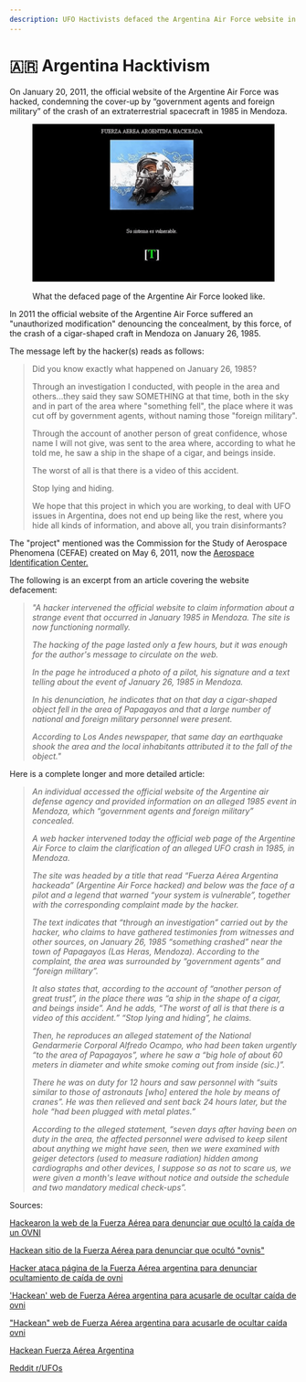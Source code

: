 ```yaml
---
description: UFO Hactivists defaced the Argentina Air Force website in 2011.
---
```


# 🇦🇷 Argentina Hacktivism

On January 20, 2011, the official website of the Argentine Air Force was hacked, condemning the cover-up by “government agents and foreign military” of the crash of an extraterrestrial spacecraft in 1985 in Mendoza.

<figure><img src="../.gitbook/assets/ArgentinaAirForceSite_Jan20-2011.png" alt=""><figcaption><p>What the defaced page of the Argentine Air Force looked like.</p></figcaption></figure>

In 2011 the official website of the Argentine Air Force suffered an "unauthorized modification" denouncing the concealment, by this force, of the crash of a cigar-shaped craft in Mendoza on January 26, 1985.

The message left by the hacker(s) reads as follows:

> Did you know exactly what happened on January 26, 1985?
>
> Through an investigation I conducted, with people in the area and others...they said they saw SOMETHING at that time, both in the sky and in part of the area where "something fell", the place where it was cut off by government agents, without naming those "foreign military".
>
> Through the account of another person of great confidence, whose name I will not give, was sent to the area where, according to what he told me, he saw a ship in the shape of a cigar, and beings inside.
>
> The worst of all is that there is a video of this accident.
>
> Stop lying and hiding.
>
> We hope that this project in which you are working, to deal with UFO issues in Argentina, does not end up being like the rest, where you hide all kinds of information, and above all, you train disinformants?

The "project" mentioned was the Commission for the Study of Aerospace Phenomena (CEFAE) created on May 6, 2011, now the [Aerospace Identification Center.](https://web.archive.org/web/20230309231647/https://www.argentina.gob.ar/fuerzaaerea/centro-de-identificacion-aeroespacial)

The following is an excerpt from an article covering the website defacement:

> _"A hacker intervened the official website to claim information about a strange event that occurred in January 1985 in Mendoza. The site is now functioning normally._
>
> _The hacking of the page lasted only a few hours, but it was enough for the author's message to circulate on the web._
>
> _In the page he introduced a photo of a pilot, his signature and a text telling about the event of January 26, 1985 in Mendoza._
>
> _In his denunciation, he indicates that on that day a cigar-shaped object fell in the area of Papagayos and that a large number of national and foreign military personnel were present._
>
> _According to Los Andes newspaper, that same day an earthquake shook the area and the local inhabitants attributed it to the fall of the object."_

Here is a complete longer and more detailed article:

> _An individual accessed the official website of the Argentine air defense agency and provided information on an alleged 1985 event in Mendoza, which “government agents and foreign military” concealed._
>
> _A web hacker intervened today the official web page of the Argentine Air Force to claim the clarification of an alleged UFO crash in 1985, in Mendoza._
>
> _The site was headed by a title that read “Fuerza Aérea Argentina hackeada” (Argentine Air Force hacked) and below was the face of a pilot and a legend that warned “your system is vulnerable”, together with the corresponding complaint made by the hacker._
>
> _The text indicates that “through an investigation” carried out by the hacker, who claims to have gathered testimonies from witnesses and other sources, on January 26, 1985 “something crashed” near the town of Papagayos (Las Heras, Mendoza). According to the complaint, the area was surrounded by “government agents” and “foreign military”._
>
> _It also states that, according to the account of “another person of great trust”, in the place there was “a ship in the shape of a cigar, and beings inside”. And he adds, “The worst of all is that there is a video of this accident.” “Stop lying and hiding”, he claims._
>
> _Then, he reproduces an alleged statement of the National Gendarmerie Corporal Alfredo Ocampo, who had been taken urgently “to the area of Papagayos”, where he saw a “big hole of about 60 meters in diameter and white smoke coming out from inside (sic.)”._
>
> _There he was on duty for 12 hours and saw personnel with “suits similar to those of astronauts \[who] entered the hole by means of cranes”. He was then relieved and sent back 24 hours later, but the hole “had been plugged with metal plates.”_
>
> _According to the alleged statement, “seven days after having been on duty in the area, the affected personnel were advised to keep silent about anything we might have seen, then we were examined with geiger detectors (used to measure radiation) hidden among cardiographs and other devices, I suppose so as not to scare us, we were given a month's leave without notice and outside the schedule and two mandatory medical check-ups”._

Sources:

[Hackearon la web de la Fuerza Aérea para denunciar que ocultó la caída de un OVNI](https://web.archive.org/web/20230309231647/https://www.infobae.com/2011/01/21/557844-hackearon-la-web-la-fuerza-aerea-denunciar-que-oculto-la-caida-un-ovni/)

[Hackean sitio de la Fuerza Aérea para denunciar que ocultó "ovnis"](https://web.archive.org/web/20230309231647/https://www.lavoz.com.ar/noticias/politica/hackean-sitio-de-la-fuerza-aerea-para-denunciar-que-oculto-ovnis/)

[Hacker ataca página de la Fuerza Aérea argentina para denunciar ocultamiento de caída de ovni](https://web.archive.org/web/20230309231647/https://www.elmostrador.cl/noticias/mundo/2011/01/20/hacker-ataca-pagina-de-la-fuerza-aerea-argentina-para-denunciar-ocultamiento-de-caida-de-ovni/)

['Hackean' web de Fuerza Aérea argentina para acusarle de ocultar caída de ovni](https://web.archive.org/web/20230309231647/https://www.elespectador.com/actualidad/hackean-web-de-fuerza-aerea-argentina-para-acusarle-de-ocultar-caida-de-ovni-article-246193/)

["Hackean" web de Fuerza Aérea argentina para acusarle de ocultar caída ovni](https://web.archive.org/web/20230309231647/https://www.vanguardia.com/mundo/hackean-web-de-fuerza-aerea-argentina-para-acusarle-de-ocultar-caida-ovni-MCVL89394)

[Hackean Fuerza Aérea Argentina](https://web.archive.org/web/20230309231647/https://www.uypress.net/Actualidad/Hackean-Fuerza-Aerea-Argentina-uc12030)

[Reddit r/UFOs](https://reddit.com/r/UFOs/comments/1d7ntms/on\_january\_20\_2011\_the\_official\_website\_of\_the/)
